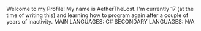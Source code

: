Welcome to my Profile!
My name is AetherTheLost. I'm currently 17 (at the time of writing this) and learning how to program again after a couple of years of inactivity.
MAIN LANGUAGES: C#
SECONDARY LANGUAGES: N/A
